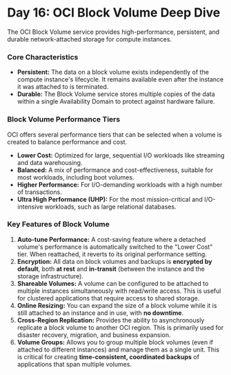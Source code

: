 # Day 16: OCI Block Volume Deep Dive

The OCI Block Volume service provides high-performance, persistent, and durable network-attached storage for compute instances.

### Core Characteristics
-   **Persistent:** The data on a block volume exists independently of the compute instance's lifecycle. It remains available even after the instance it was attached to is terminated.
-   **Durable:** The Block Volume service stores multiple copies of the data within a single Availability Domain to protect against hardware failure.

### Block Volume Performance Tiers
OCI offers several performance tiers that can be selected when a volume is created to balance performance and cost.
-   **Lower Cost:** Optimized for large, sequential I/O workloads like streaming and data warehousing.
-   **Balanced:** A mix of performance and cost-effectiveness, suitable for most workloads, including boot volumes.
-   **Higher Performance:** For I/O-demanding workloads with a high number of transactions.
-   **Ultra High Performance (UHP):** For the most mission-critical and I/O-intensive workloads, such as large relational databases.

### Key Features of Block Volume
1.  **Auto-tune Performance:** A cost-saving feature where a detached volume's performance is automatically switched to the "Lower Cost" tier. When reattached, it reverts to its original performance setting.
2.  **Encryption:** All data on block volumes and backups is **encrypted by default**, both **at rest** and **in-transit** (between the instance and the storage infrastructure).
3.  **Shareable Volumes:** A volume can be configured to be attached to multiple instances simultaneously with read/write access. This is useful for clustered applications that require access to shared storage.
4.  **Online Resizing:** You can expand the size of a block volume while it is still attached to an instance and in use, with **no downtime**.
5.  **Cross-Region Replication:** Provides the ability to asynchronously replicate a block volume to another OCI region. This is primarily used for disaster recovery, migration, and business expansion.
6.  **Volume Groups:** Allows you to group multiple block volumes (even if attached to different instances) and manage them as a single unit. This is critical for creating **time-consistent, coordinated backups** of applications that span multiple volumes.
